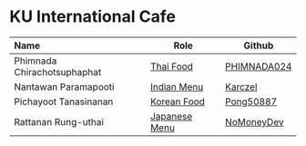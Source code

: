 # KU International Cafe

| Name                        | Role                               | Github                                        |
|:----------------------------|------------------------------------|-----------------------------------------------|
| Phimnada Chirachotsuphaphat | [Thai Food](Menu.md#thai-food)     | [PHIMNADA024](https://github.com/PHIMNADA024) |
| Nantawan Paramapooti        | [Indian Menu](Menu.md#indian-food) | [Karczel](https://github.com/Karczel)         |
| Pichayoot Tanasinanan       | [Korean Food](Menu.md#korean-food) | [Pong50887](https://github.com/Pong50887)     |
| Rattanan Rung-uthai | [Japanese Menu](/Menu.md#japanese-menu) | [NoMoneyDev](https://github.com/NoMoneyDev) |
